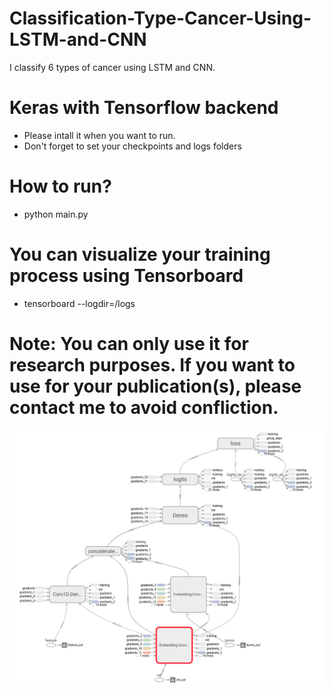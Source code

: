 # Classification-Type-Cancer-Using-LSTM-and-CNN
I classify 6 types of cancer using LSTM and CNN.
# Keras with Tensorflow backend
- Please intall it when you want to run.
- Don't forget to set your checkpoints and logs folders
# How to run?
- python main.py
# You can visualize your training process using Tensorboard
- tensorboard --logdir=/logs
# Note: You can only use it for research purposes. If you want to use for your publication(s), please contact me to avoid confliction.
<p align="center">
  <img src="model.png" width="800"/>
</p>

